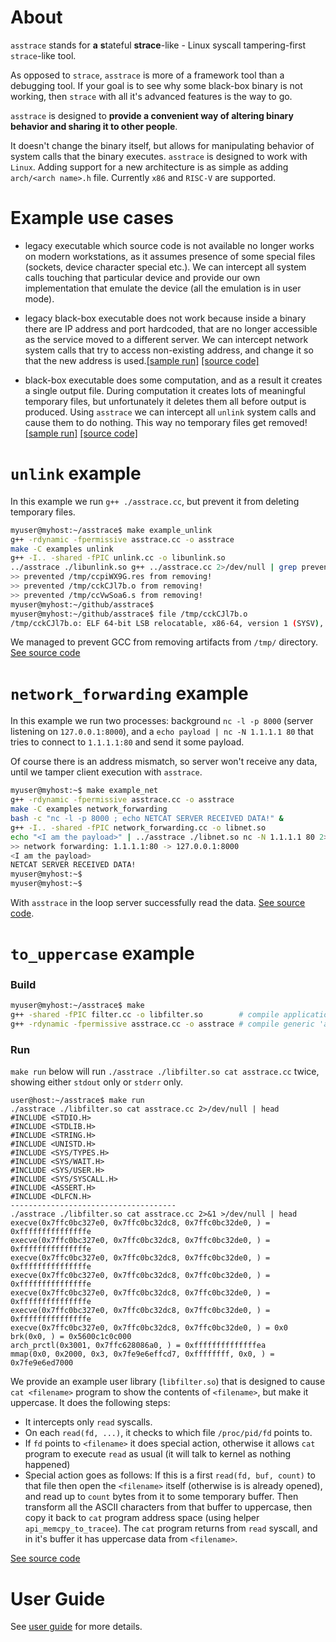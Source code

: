 # About
`asstrace` stands for **a** **s**tateful **strace**-like - Linux syscall tampering-first `strace`-like tool.

As opposed to `strace`, `asstrace` is more of a framework tool than a debugging tool. If your goal is to see why some black-box binary is not working, then `strace` with all it's advanced features is the way to go.

`asstrace` is designed to **provide a convenient way of altering binary behavior and sharing it to other people**.

It doesn't change the binary itself, but allows for manipulating behavior of system calls that the binary executes.
`asstrace` is designed to work with `Linux`. Adding support for a new architecture is as simple as adding `arch/<arch name>.h` file. Currently `x86` and `RISC-V` are supported.

# Example use cases

* legacy executable which source code is not available no longer works on modern workstations, as it assumes presence of some special files (sockets, device character special etc.). We can intercept all system calls touching that particular device and provide our own implementation that emulate the device (all the emulation is in user mode).

* legacy black-box executable does not work because inside a binary there are IP address and port hardcoded, that are no longer accessible as the service moved to a different server. We can intercept network system calls that try to access non-existing address, and change it so that the new address is used.[[sample run]](#network_forwarding-example) [[source code]](./examples/network_forwarding.cc)

* black-box executable does some computation, and as a result it creates a single output file. During computation it creates lots of meaningful temporary files, but unfortunately it deletes them all before output is produced. Using `asstrace` we can intercept all `unlink` system calls and cause them to do nothing. This way no temporary files get removed! [[sample run]](#unlink-example) [[source code]](./examples/unlink.cc)

# `unlink` example

In this example we run `g++ ./asstrace.cc`, but prevent it from deleting temporary files.

```bash
myuser@myhost:~/asstrace$ make example_unlink
g++ -rdynamic -fpermissive asstrace.cc -o asstrace
make -C examples unlink
g++ -I.. -shared -fPIC unlink.cc -o libunlink.so
../asstrace ./libunlink.so g++ ../asstrace.cc 2>/dev/null | grep prevented
>> prevented /tmp/ccpiWX9G.res from removing!
>> prevented /tmp/cckCJl7b.o from removing!
>> prevented /tmp/ccVwSoa6.s from removing!
myuser@myhost:~/github/asstrace$
myuser@myhost:~/github/asstrace$ file /tmp/cckCJl7b.o
/tmp/cckCJl7b.o: ELF 64-bit LSB relocatable, x86-64, version 1 (SYSV), not stripped
```

We managed to prevent GCC from removing artifacts from `/tmp/` directory. [See source code](./examples/unlink.cc)

# `network_forwarding` example

In this example we run two processes: background `nc -l -p 8000` (server listening on `127.0.0.1:8000`), and a `echo payload | nc -N 1.1.1.1 80` that tries to connect to `1.1.1.1:80` and send it some payload.

Of course there is an address mismatch, so server won't receive any data, until we tamper client execution with `asstrace`.

```bash
myuser@myhost:~$ make example_net
g++ -rdynamic -fpermissive asstrace.cc -o asstrace
make -C examples network_forwarding
bash -c "nc -l -p 8000 ; echo NETCAT SERVER RECEIVED DATA!" &
g++ -I.. -shared -fPIC network_forwarding.cc -o libnet.so
echo "<I am the payload>" | ../asstrace ./libnet.so nc -N 1.1.1.1 80 2>/dev/null
>> network forwarding: 1.1.1.1:80 -> 127.0.0.1:8000
<I am the payload>
NETCAT SERVER RECEIVED DATA!
myuser@myhost:~$
myuser@myhost:~$
```

With `asstrace` in the loop server successfully read the data. [See source code](./examples/network_forwarding.cc).

# `to_uppercase` example


### Build

```bash
myuser@myhost:~/asstrace$ make
g++ -shared -fPIC filter.cc -o libfilter.so        # compile application-specific user library
g++ -rdynamic -fpermissive asstrace.cc -o asstrace # compile generic 'asstrace' engine
```

### Run

`make run` below will run `./asstrace ./libfilter.so cat asstrace.cc` twice, showing either `stdout` only or `stderr` only.

```
user@host:~/asstrace$ make run
./asstrace ./libfilter.so cat asstrace.cc 2>/dev/null | head
#INCLUDE <STDIO.H>
#INCLUDE <STDLIB.H>
#INCLUDE <STRING.H>
#INCLUDE <UNISTD.H>
#INCLUDE <SYS/TYPES.H>
#INCLUDE <SYS/WAIT.H>
#INCLUDE <SYS/USER.H>
#INCLUDE <SYS/SYSCALL.H>
#INCLUDE <ASSERT.H>
#INCLUDE <DLFCN.H>
-------------------------------------
./asstrace ./libfilter.so cat asstrace.cc 2>&1 >/dev/null | head
execve(0x7ffc0bc327e0, 0x7ffc0bc32dc8, 0x7ffc0bc32de0, ) = 0xfffffffffffffffe
execve(0x7ffc0bc327e0, 0x7ffc0bc32dc8, 0x7ffc0bc32de0, ) = 0xfffffffffffffffe
execve(0x7ffc0bc327e0, 0x7ffc0bc32dc8, 0x7ffc0bc32de0, ) = 0xfffffffffffffffe
execve(0x7ffc0bc327e0, 0x7ffc0bc32dc8, 0x7ffc0bc32de0, ) = 0xfffffffffffffffe
execve(0x7ffc0bc327e0, 0x7ffc0bc32dc8, 0x7ffc0bc32de0, ) = 0xfffffffffffffffe
execve(0x7ffc0bc327e0, 0x7ffc0bc32dc8, 0x7ffc0bc32de0, ) = 0xfffffffffffffffe
execve(0x7ffc0bc327e0, 0x7ffc0bc32dc8, 0x7ffc0bc32de0, ) = 0x0
brk(0x0, ) = 0x5600c1c0c000
arch_prctl(0x3001, 0x7ffc628086a0, ) = 0xffffffffffffffea
mmap(0x0, 0x2000, 0x3, 0x7fe9e6effcd7, 0xffffffff, 0x0, ) = 0x7fe9e6ed7000

```

We provide an example user library (`libfilter.so`) that is designed to cause `cat <filename>` program to show the contents of `<filename>`, but make it uppercase. It does the following steps:

* It intercepts only `read` syscalls.
* On each `read(fd, ...)`, it checks to which file `/proc/pid/fd` points to.
* If `fd` points to `<filename>` it does special action, otherwise it allows `cat` program to execute `read` as usual (it will talk to kernel as nothing happened)
* Special action goes as follows: If this is a first `read(fd, buf, count)` to that file then open the `<filename>` itself (otherwise is is already opened), and read up to `count` bytes from it to some temporary buffer. Then transform all the ASCII characters from that buffer to uppercase, then copy it back to `cat` program address space (using helper `api_memcpy_to_tracee`). The `cat` program returns from `read` syscall, and in it's buffer it has uppercase data from `<filename>`.

[See source code](./filter.cc)

# User Guide

See [user guide](./USER_GUIDE.md) for more details.